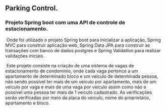 ## Parking Control.

### Projeto Spring boot com uma API de controle de estacionamento. 

​	Onde foi utilizado o projeto Spring boot para inicializar a aplicação, Spring MVC  para construir aplicação web, Spring Data JPA para construir as transações com banco de dados postgres e Spring Validation para realizar validações iniciais .

​	Este projeto consiste na criação de uma sistema de vagas de estacionamento de condomínio, onde cada vaga pertence a um apartamento de determinado bloco e um veiculo de determinada pessoa, não sendo possível ter mais de um veiculo por apartamento, mais de um veiculo por vaga e mais de uma vaga por veiculo assim como não e possível uma pessoa ter mais de 1 veiculo cadastrado. As verificações serão verificadas por meio da placa do veiculo, nome do proprietário, apartamento e bloco.
